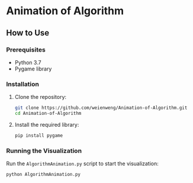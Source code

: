 # Animation of Algorithm

## How to Use

### Prerequisites

- Python 3.7
- Pygame library

### Installation

1. Clone the repository:

    ```bash
    git clone https://github.com/weienweng/Animation-of-Algorithm.git
    cd Animation-of-Algorithm
    ```

2. Install the required library:

    ```bash
    pip install pygame
    ```

### Running the Visualization

Run the `AlgorithmAnimation.py` script to start the visualization:

```bash
python AlgorithmAnimation.py
```
